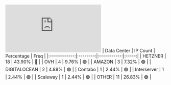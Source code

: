 ![Diagramm](https://github.com/obajay/StateSync-snapshots/blob/main/Projects/Ixo/1/README.md)
| Data Center | IP Count | Percentage | Freq |
|:------------:|:--------:|:-----------:|:-----:|
| HETZNER | 18 | 43.90% | 🔴 |
| OVH | 4 | 9.76% | 🟢 |
| AMAZON | 3 | 7.32% | 🟢 |
| DIGITALOCEAN | 2 | 4.88% | 🟢 |
| Contabo | 1 | 2.44% | 🟢 |
| Interserver | 1 | 2.44% | 🟢 |
| Scaleway | 1 | 2.44% | 🟢 |
| OTHER | 11 | 26.83% | 🟢 |
